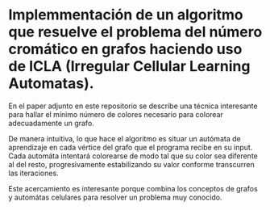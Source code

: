 # Implemmentación de un algoritmo que resuelve el problema del número cromático en grafos haciendo uso de ICLA (Irregular Cellular Learning Automatas).

En el paper adjunto en este repositorio se describe una técnica interesante para
hallar el mínimo número de colores necesario para colorear adecuadamente un grafo.

De manera intuitiva, lo que hace el algoritmo es situar un autómata de aprendizaje
en cada vértice del grafo que el programa recibe en su input. Cada automáta intentará colorearse
de modo tal que su color sea diferente al del resto, progresivamente estabilizando su valor 
conforme transcurren las iteraciones. 

Este acercamiento es interesante porque combina los conceptos de grafos y automátas celulares
para resolver un problema muy conocido.
